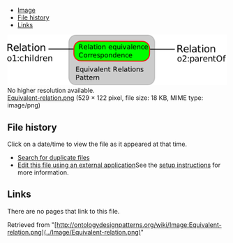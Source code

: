 * [Image](../Image/Equivalent-relation.png#file)
* [File history](../Image/Equivalent-relation.png#filehistory)
* [Links](../Image/Equivalent-relation.png#filelinks)

[![Image:Equivalent-relation.png](../images/1/15/Equivalent-relation.png)](../images/1/15/Equivalent-relation.png)  
No higher resolution available.  
[Equivalent-relation.png](../images/1/15/Equivalent-relation.png)‎ (529 × 122 pixel, file size: 18 KB, MIME type: image/png)

## File history

Click on a date/time to view the file as it appeared at that time.



  
* [Search for duplicate files](http://ontologydesignpatterns.org/wiki/Special:FileDuplicateSearch/Equivalent-relation.png "Special:FileDuplicateSearch/Equivalent-relation.png")
* [Edit this file using an external application](http://ontologydesignpatterns.org/wiki/index.php?title=Image:Equivalent-relation.png&action=edit&externaledit=true&mode=file "Image:Equivalent-relation.png")See the [setup instructions](http://www.mediawiki.org/wiki/Manual:External_editors "http://www.mediawiki.org/wiki/Manual:External_editors") for more information.

## Links



There are no pages that link to this file.




Retrieved from "[http://ontologydesignpatterns.org/wiki/Image:Equivalent-relation.png](../Image/Equivalent-relation.png)"